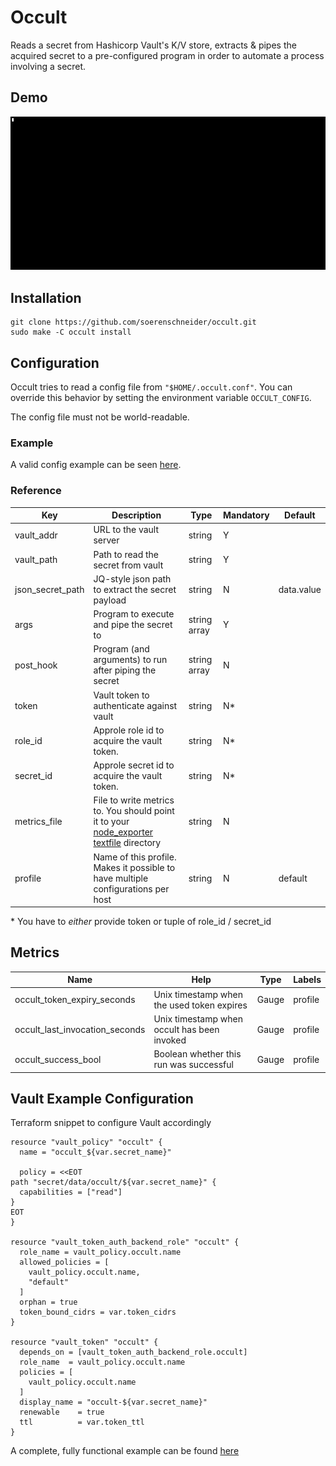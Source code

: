 # Occult
Reads a secret from Hashicorp Vault's K/V store, extracts & pipes the acquired secret to a pre-configured program in order to automate a process involving a secret.

## Demo
![demo](demo.gif)

## Installation

```shell
git clone https://github.com/soerenschneider/occult.git
sudo make -C occult install
```

## Configuration
Occult tries to read a config file from `"$HOME/.occult.conf"`. You can override this behavior by setting the environment variable `OCCULT_CONFIG`.

The config file must not be world-readable.

### Example
A valid config example can be seen [here](contrib/test.json).

### Reference
| Key              | Description                                                                               | Type             | Mandatory | Default    |
|------------------|-------------------------------------------------------------------------------------------|------------------|-----------|------------|
| vault_addr       | URL to the vault server                                                                   | string           | Y         |            |
| vault_path       | Path to read the secret from vault                                                        | string           | Y         |            |
| json_secret_path | JQ-style json path to extract the secret payload                                          | string           | N         | data.value |
| args             | Program to execute and pipe the secret to                                                 | string array     | Y         |            |
| post_hook        | Program (and arguments) to run after piping the secret                                    | string array     | N         |            |
| token            | Vault token to authenticate against vault                                                 | string           | N*        |            |
| role_id          | Approle role id to acquire the vault token.                                               | string           | N*        |            |
| secret_id        | Approle secret id to acquire the vault token.                                             | string           | N*        |            |
| metrics_file     | File to write metrics to. You should point it to your [node_exporter textfile](https://github.com/prometheus/node_exporter#collectors) directory                                                                  | string           | N         |            |
| profile          | Name of this profile. Makes it possible to have multiple configurations per host          | string           | N         | default    |

&ast; You have to *either* provide token or tuple of role_id / secret_id

## Metrics

| Name                           | Help                                        | Type  | Labels  |
|--------------------------------|---------------------------------------------|-------|---------|
| occult_token_expiry_seconds    | Unix timestamp when the used token expires  | Gauge | profile |
| occult_last_invocation_seconds | Unix timestamp when occult has been invoked | Gauge | profile |
| occult_success_bool            | Boolean whether this run was successful     | Gauge | profile |

## Vault Example Configuration

Terraform snippet to configure Vault accordingly

```hcl
resource "vault_policy" "occult" {
  name = "occult_${var.secret_name}"

  policy = <<EOT
path "secret/data/occult/${var.secret_name}" {
  capabilities = ["read"]
}
EOT
}

resource "vault_token_auth_backend_role" "occult" {
  role_name = vault_policy.occult.name
  allowed_policies = [
    vault_policy.occult.name,
    "default"
  ]
  orphan = true
  token_bound_cidrs = var.token_cidrs
}

resource "vault_token" "occult" {
  depends_on = [vault_token_auth_backend_role.occult]
  role_name  = vault_policy.occult.name
  policies = [
    vault_policy.occult.name
  ]
  display_name = "occult-${var.secret_name}"
  renewable    = true
  ttl          = var.token_ttl
}
```

A complete, fully functional example can be found [here](https://github.com/soerenschneider/tf-vault)